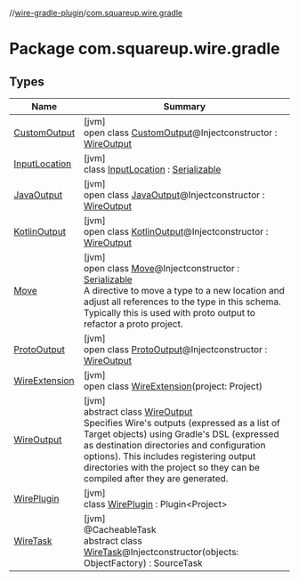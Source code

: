 //[wire-gradle-plugin](../../index.md)/[com.squareup.wire.gradle](index.md)

# Package com.squareup.wire.gradle

## Types

| Name | Summary |
|---|---|
| [CustomOutput](-custom-output/index.md) | [jvm]<br>open class [CustomOutput](-custom-output/index.md)@Injectconstructor : [WireOutput](-wire-output/index.md) |
| [InputLocation](-input-location/index.md) | [jvm]<br>class [InputLocation](-input-location/index.md) : [Serializable](https://docs.oracle.com/javase/8/docs/api/java/io/Serializable.html) |
| [JavaOutput](-java-output/index.md) | [jvm]<br>open class [JavaOutput](-java-output/index.md)@Injectconstructor : [WireOutput](-wire-output/index.md) |
| [KotlinOutput](-kotlin-output/index.md) | [jvm]<br>open class [KotlinOutput](-kotlin-output/index.md)@Injectconstructor : [WireOutput](-wire-output/index.md) |
| [Move](-move/index.md) | [jvm]<br>open class [Move](-move/index.md)@Injectconstructor : [Serializable](https://docs.oracle.com/javase/8/docs/api/java/io/Serializable.html)<br>A directive to move a type to a new location and adjust all references to the type in this schema. Typically this is used with proto output to refactor a proto project. |
| [ProtoOutput](-proto-output/index.md) | [jvm]<br>open class [ProtoOutput](-proto-output/index.md)@Injectconstructor : [WireOutput](-wire-output/index.md) |
| [WireExtension](-wire-extension/index.md) | [jvm]<br>open class [WireExtension](-wire-extension/index.md)(project: Project) |
| [WireOutput](-wire-output/index.md) | [jvm]<br>abstract class [WireOutput](-wire-output/index.md)<br>Specifies Wire's outputs (expressed as a list of Target objects) using Gradle's DSL (expressed as destination directories and configuration options). This includes registering output directories with the project so they can be compiled after they are generated. |
| [WirePlugin](-wire-plugin/index.md) | [jvm]<br>class [WirePlugin](-wire-plugin/index.md) : Plugin&lt;Project&gt; |
| [WireTask](-wire-task/index.md) | [jvm]<br>@CacheableTask<br>abstract class [WireTask](-wire-task/index.md)@Injectconstructor(objects: ObjectFactory) : SourceTask |
